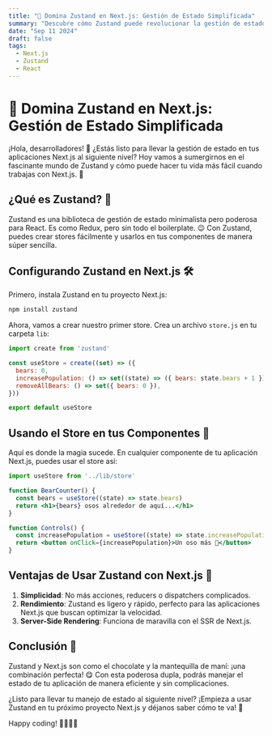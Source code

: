 ```yaml
---
title: "🚀 Domina Zustand en Next.js: Gestión de Estado Simplificada"
summary: "Descubre cómo Zustand puede revolucionar la gestión de estado en tus aplicaciones Next.js. Aprende a crear stores eficientes y reactivos con este poderoso dúo. 🔥"
date: "Sep 11 2024"
draft: false
tags:
  - Next.js
  - Zustand
  - React
---
```


# 🚀 Domina Zustand en Next.js: Gestión de Estado Simplificada

¡Hola, desarrolladores! 👋 ¿Estás listo para llevar la gestión de estado en tus aplicaciones Next.js al siguiente nivel? Hoy vamos a sumergirnos en el fascinante mundo de Zustand y cómo puede hacer tu vida más fácil cuando trabajas con Next.js. 🎉

## ¿Qué es Zustand? 🤔

Zustand es una biblioteca de gestión de estado minimalista pero poderosa para React. Es como Redux, pero sin todo el boilerplate. 😉 Con Zustand, puedes crear stores fácilmente y usarlos en tus componentes de manera súper sencilla.

## Configurando Zustand en Next.js 🛠️

Primero, instala Zustand en tu proyecto Next.js:

```bash
npm install zustand
```

Ahora, vamos a crear nuestro primer store. Crea un archivo `store.js` en tu carpeta `lib`:

```javascript
import create from 'zustand'

const useStore = create((set) => ({
  bears: 0,
  increasePopulation: () => set((state) => ({ bears: state.bears + 1 })),
  removeAllBears: () => set({ bears: 0 }),
}))

export default useStore
```

## Usando el Store en tus Componentes 🧩

Aquí es donde la magia sucede. En cualquier componente de tu aplicación Next.js, puedes usar el store así:

```jsx
import useStore from '../lib/store'

function BearCounter() {
  const bears = useStore((state) => state.bears)
  return <h1>{bears} osos alrededor de aquí...</h1>
}

function Controls() {
  const increasePopulation = useStore((state) => state.increasePopulation)
  return <button onClick={increasePopulation}>Un oso más 🐻</button>
}
```

## Ventajas de Usar Zustand con Next.js 🌟

1. **Simplicidad**: No más acciones, reducers o dispatchers complicados.
2. **Rendimiento**: Zustand es ligero y rápido, perfecto para las aplicaciones Next.js que buscan optimizar la velocidad.
3. **Server-Side Rendering**: Funciona de maravilla con el SSR de Next.js.

## Conclusión 🎈

Zustand y Next.js son como el chocolate y la mantequilla de maní: ¡una combinación perfecta! 😋 Con esta poderosa dupla, podrás manejar el estado de tu aplicación de manera eficiente y sin complicaciones.

¿Listo para llevar tu manejo de estado al siguiente nivel? ¡Empieza a usar Zustand en tu próximo proyecto Next.js y déjanos saber cómo te va! 🚀

Happy coding! 👨‍💻👩‍💻